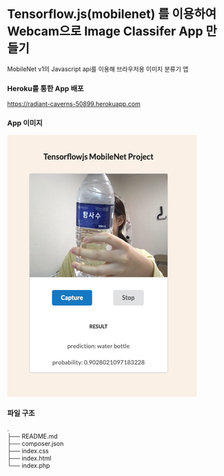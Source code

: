 # Tensorflow.js(mobilenet) 를 이용하여 Webcam으로 Image Classifer App 만들기

MobileNet v1의 Javascript api를 이용해 브라우저용 이미지 분류기 앱

### Heroku를 통한 App 배포

https://radiant-caverns-50899.herokuapp.com

### App 이미지

![img](./img.png)

### 파일 구조

.  
├── README.md  
├── composer.json  
├── index.css  
├── index.html  
└── index.php
